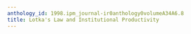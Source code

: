 ```yaml
---
anthology_id: 1998.ipm_journal-ir0anthology0volumeA34A6.8
title: Lotka's Law and Institutional Productivity
---
```

